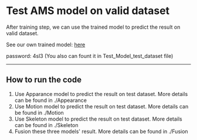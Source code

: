 # Test AMS model on valid dataset

After training step, we can use the trained model to predict the result on valid dataset.

See our own trained model:  [here](http://pan.baidu.com/s/1hrZxSiS)

password: 4sl3 (You also can fount it in Test_Model_test_dataset file)

------
## How to run the code
1. Use Apparance model to predict the result on test dataset. More details can be found in ./Appearance
2. Use Motion model to predict the result on test dataset. More details can be found in ./Motion
3. Use Skeleton model to predict the result on test dataset. More details can be found in ./Skeleton
4. Fusion these three models' result. More details can be found in ./Fusion

